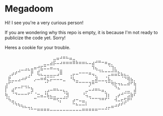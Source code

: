 # Megadoom

Hi! I see you're a very curious person!

If you are wondering why this repo is empty, it is because I'm not ready to publicize the code yet. Sorry!

Heres a cookie for your trouble.

⠀⠀⠀⠀⠀⠀⠀⠀⠀⠀⠀⠀⠀⠀⠀⣀⣤⠴⠶⠦⣤⣀⠀⠀⠀⠀⠀⠀⠀⠀⠀⠀⠀⠀⠀⠀⠀⠀⠀⠀⠀
⠀⠀⠀⠀⠀⠀⠀⠀⠀⠀⠀⠀⣀⣀⣴⡯⠤⠴⠶⠶⠶⠿⠷⠶⠶⠦⠤⣴⠚⠛⠒⠶⣤⡀⠀⠀⠀⠀⠀⠀⠀
⠀⠀⠀⠀⢀⣀⣠⣄⣤⠶⢚⣯⠭⠤⠶⠤⢤⣀⠀⠀⠀⠀⠀⠀⠀⠀⠀⠹⢦⣀⡀⠀⠈⢹⣆⠀⠀⠀⠀⠀⠀
⠀⢀⡴⠞⠉⠀⠀⢀⡟⠀⢯⣄⣀⣀⣀⣀⣠⠿⠀⠀⢀⡤⠤⠒⠒⠒⠶⢤⡀⠈⠉⠉⣉⣭⣭⣗⣦⣄⡀⠀⠀
⠀⣟⣀⣀⣠⠴⠞⠉⠀⡠⠤⠶⠾⣍⡭⠥⠤⠤⣀⠀⠘⢧⣀⠀⠀⠀⠀⣀⣽⣀⣀⣈⣧⡀⠀⠀⠈⠙⢿⣦⡀
⣰⠋⠁⠀⠀⣀⣀⡀⠀⠀⠀⠀⠈⠁⠀⠀⠀⠀⠀⠀⠀⠀⠉⠉⠉⠉⡹⠛⠉⠀⠀⠈⠉⠻⣗⠲⠦⠤⠾⠋⢷
⡏⠀⣴⠋⠉⠁⠈⠉⣳⠀⠀⠀⢀⣠⠤⠶⠦⠤⣄⡀⠀⠀⠀⠀⠀⣀⠤⠴⠶⠦⣤⡀⠀⠀⠈⠓⠀⢀⣀⠀⣼
⢷⡀⠈⠙⠒⠒⠒⠋⠁⠈⣒⣤⣘⣧⣄⣀⠀⠀⢈⣻⠀⠀⠀⠀⠘⢥⣀⠀⠀⠀⠀⢹⡆⠀⢀⡴⠚⠉⣩⣷⠏
⠈⠳⣤⡀⠀⠀⠀⠀⠀⠉⠀⠀⠀⠈⠉⠛⠫⡍⠉⠁⠀⡴⠒⠤⣤⡀⠈⠉⠉⠙⠛⠋⠁⠀⠺⠤⢖⣫⠟⠃⠀
⠀⠀⠈⠙⠳⢦⣄⣀⡀⠀⠀⠀⠀⠀⠀⠀⠀⠀⠀⠀⠀⠉⠓⠒⠒⠃⠀⠀⠀⠀⠀⢀⣀⣤⠴⠞⠋⠁⠀⠀⠀
⠀⠀⠀⠀⠀⠀⠀⠈⠉⠉⠛⠛⠛⠛⠒⠒⠒⠒⠒⠒⠒⠒⠒⠒⠛⠛⠛⠛⠛⠉⠉⠉⠁⠀⠀⠀⠀⠀⠀⠀⠀
